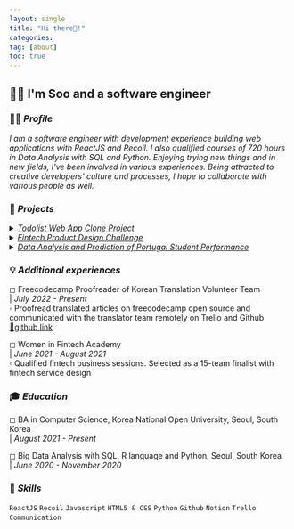 ```yaml
---
layout: single
title: "Hi there👋!"
categories:
tag: [about]
toc: true
---
```


## 👩‍💻 I'm Soo and a software engineer

### 🙋‍♀️ _Profile_

<i>I am a software engineer with development experience building web applications with ReactJS and Recoil. I also qualified courses of 720 hours in Data Analysis with SQL and Python. Enjoying trying new things and in new fields, I've been involved in various experiences. Being attracted to creative developers' culture and processes, I hope to collaborate with various people as well.</i>

### 🚀 _Projects_

<details>
      <summary><u><i>Todolist Web App Clone Project</i></u></summary> 
      |<i>  December 2021 - Present</i> <br>
      <br>
      <i>▫ Developed front-end user experience using React JS, Recoil, Material UI, and REST APIs<br>
      ▫ Built app with React and while managing State through Asynchronous Recoil Atom<br>
      ▫ Analyzed the target application's structure to clone<br></i> <br>
      <img src="../images/2022-07-27-first/todoclone.gif"><br>
      <br>
      <a href="https://github.com/kenna-hwa/clonemate-front">🔗github Link</a><br>
      <br>
</details>
<details>
      <summary><u><i>Fintech Product Design Challenge</i></u></summary>
      |<i>  June 2021 - August 2021</i> <br>
      <br>
      <i>▫ Designed an idea, showing investment information and its correlation between social network service analysis and stock price<br>
      ▫ Conducted interviews and carried out paper research on 100 target users<br>
      ▫ Selected as a 15-team finalist and won $1,000 budget for the service idea<br></i> <br>
      <img src="../images/2022-07-27-first/Untitled (1).png"> <br>
      <br>
</details>
<details>
      <summary><u><i>Data Analysis and Prediction of Portugal Student Performance</i></u></summary>
      |<i>  October 2021 - November 2021</i> <br>
      <br>
      <i>▫ Analyzed the main variables that affect students' grades to identify better variable combinations<br>
      ▫ Used machine learning with Random Forest Model of scikit-learn in Python<br>
      ▫ Searched related research and papers to analyze given data set<br></i> <br>
      <br>
</details>

### 💡 _Additional experiences_

◻ Freecodecamp Proofreader of Korean Translation Volunteer Team <br>
| _July 2022 - Present_ <br>
▫ Proofread translated articles on freecodecamp open source and communicated with the translator team remotely on Trello and Github<br>
<a href="https://github.com/boyeonihn/freecodecamp-korean">🔗github link</a><br>

◻ Women in Fintech Academy<br>
| _June 2021 - August 2021_ <br>
▫ Qualified fintech business sessions. Selected as a 15-team finalist with fintech service design<br>

### 🎓 _Education_

◻ BA in Computer Science, Korea National Open University, Seoul, South Korea<br>
| _August 2021 - Present_ <br>

◻ Big Data Analysis with SQL, R language and Python, Seoul, South Korea<br>
| _June 2020 - November 2020_ <br>

### 🔧 _Skills_

`ReactJS` `Recoil` `Javascript` `HTML5 & CSS` `Python` `Github` `Notion` `Trello` `Communication`
<br>
<br>
